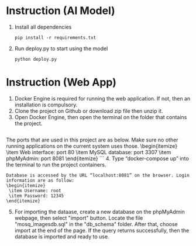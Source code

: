 # Instruction (AI Model)
1. Install all dependencies
   ```
   pip install -r requirements.txt
   ```
2. Run deploy.py to start using the model
   ```
   python deploy.py
   ```

# Instruction (Web App)
1. Docker Engine is required for running the web application. If not, then an installation is compulsory.
2. Clone the project on Github or download zip file then unzip it.
3. Open Docker Engine, then open the terminal on the folder that contains the project. 
    ```
The ports that are used in this project are as below. Make sure no other running applications on the current system uses those.
\begin{itemize}
    \item Web interface: port 80
    \item MySQL database: port 3307
    \item phpMyAdmin: port 8081
\end{itemize}
	```
4. Type “docker-compose up” into the terminal to run the project containers. 
   ```
Database is accessed by the URL “localhost:8081” on the browser. Login information are as follow:
\begin{itemize}
    \item Username: root
    \item Password: 12345
\end{itemize}
   ```
5. For importing the dataase, create a new database on the phpMyAdmin webpage, then select "import" button. Locate the file "mosq\_imagesdb.sql" in the "db\_schema" folder. After that, choose import at the end of the page. If the query returns successfully, then the database is imported and ready to use.

